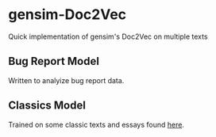 # gensim-Doc2Vec
Quick implementation of gensim's Doc2Vec on multiple texts


## Bug Report Model
Written to analyize bug report data.

## Classics Model
Trained on some classic texts and essays found [here](http://www.textfiles.com/etext/).
